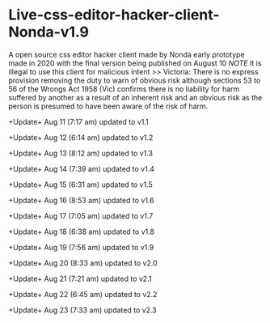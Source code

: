 # Live-css-editor-hacker-client-Nonda-v1.9
A open source css editor hacker client made by Nonda early prototype made in 2020 with the final version being published on August 10 *NOTE* It is illegal to use this client for malicious intent >> Victoria: There is no express provision removing the duty to warn of obvious risk although sections 53 to 56 of the Wrongs Act 1958 (Vic) confirms there is no liability for harm suffered by another as a result of an inherent risk and an obvious risk as the person is presumed to have been aware of the risk of harm. 

+Update+ Aug 11 (7:17 am) updated to v1.1

+Update+ Aug 12 (6:14 am) updated to v1.2

+Update+ Aug 13 (8:12 am) updated to v1.3

+Update+ Aug 14 (7:39 am) updated to v1.4

+Update+ Aug 15 (6:31 am) updated to v1.5

+Update+ Aug 16 (8:53 am) updated to v1.6

+Update+ Aug 17 (7:05 am) updated to v1.7

+Update+ Aug 18 (6:38 am) updated to v1.8

+Update+ Aug 19 (7:56 am) updated to v1.9

+Update+ Aug 20 (8:33 am) updated to v2.0

+Update+ Aug 21 (7:21 am) updated to v2.1

+Update+ Aug 22 (6:45 am) updated to v2.2

+Update+ Aug 23 (7:33 am) updated to v2.3
